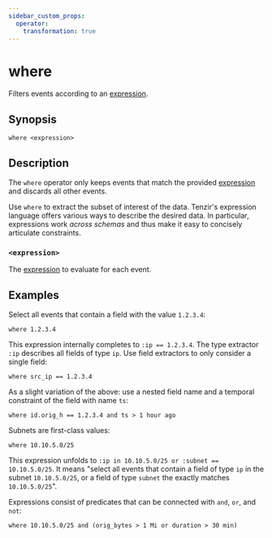 ```yaml
---
sidebar_custom_props:
  operator:
    transformation: true
---
```


# where

Filters events according to an [expression](../language/expressions.md).

## Synopsis

```
where <expression>
```

## Description

The `where` operator only keeps events that match the provided
[expression](../language/expressions.md) and discards all other events.

Use `where` to extract the subset of interest of the data. Tenzir's expression
language offers various ways to describe the desired data. In particular,
expressions work *across schemas* and thus make it easy to concisely articulate
constraints.

### `<expression>`

The [expression](../language/expressions.md) to evaluate for each event.

## Examples

Select all events that contain a field with the value `1.2.3.4`:

```
where 1.2.3.4
```

This expression internally completes to `:ip == 1.2.3.4`. The type extractor
`:ip` describes all fields of type `ip`. Use field extractors to only consider a
single field:

```
where src_ip == 1.2.3.4
```

As a slight variation of the above: use a nested field name and a temporal
constraint of the field with name `ts`:

```
where id.orig_h == 1.2.3.4 and ts > 1 hour ago
```

Subnets are first-class values:

```
where 10.10.5.0/25
```

This expression unfolds to `:ip in 10.10.5.0/25 or :subnet == 10.10.5.0/25`. It
means "select all events that contain a field of type `ip` in the subnet
`10.10.5.0/25`, or a field of type `subnet` the exactly matches `10.10.5.0/25`".

Expressions consist of predicates that can be connected with `and`, `or`, and
`not`:

```
where 10.10.5.0/25 and (orig_bytes > 1 Mi or duration > 30 min)
```
